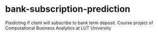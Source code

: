 # bank-subscription-prediction
Predicting if client will subscribe to bank term deposit. Course project of Computational Business Analytics at LUT University
